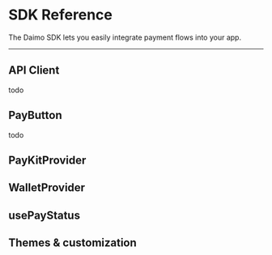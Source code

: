 # SDK Reference

The Daimo SDK lets you easily integrate payment flows into your app.

---

## API Client

todo

## PayButton

todo

## PayKitProvider

## WalletProvider

## usePayStatus

## Themes & customization